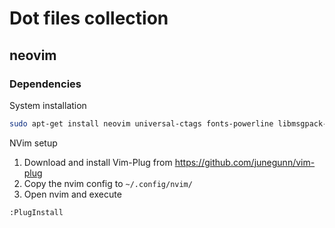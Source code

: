 # Dot files collection

## neovim
### Dependencies
System installation
```bash
sudo apt-get install neovim universal-ctags fonts-powerline libmsgpack-dev
```

NVim setup
1. Download and install Vim-Plug from https://github.com/junegunn/vim-plug
2. Copy the nvim config to `~/.config/nvim/`
3. Open nvim and execute
```vim
:PlugInstall
```
